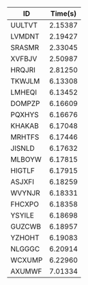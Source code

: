 |ID|Time(s)|
|-|-|
|UULTVT|2.15387|
|LVMDNT|2.19427|
|SRASMR|2.33045|
|XVFBJV|2.50987|
|HRQJRI|2.81250|
|TKWJLM|6.13308|
|LMHEQI|6.13452|
|DOMPZP|6.16609|
|PQXHYS|6.16676|
|KHAKAB|6.17048|
|MRHTFS|6.17446|
|JISNLD|6.17632|
|MLBOYW|6.17815|
|HIGTLF|6.17915|
|ASJXFI|6.18259|
|WVYNJR|6.18331|
|FHCXPO|6.18358|
|YSYILE|6.18698|
|GUZCWB|6.18957|
|YZHOHT|6.19083|
|NLGGGC|6.20914|
|WCXUMP|6.22960|
|AXUMWF|7.01334|
